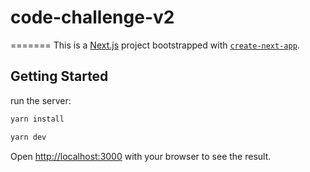 # code-challenge-v2
=======
This is a [Next.js](https://nextjs.org/) project bootstrapped with [`create-next-app`](https://github.com/vercel/next.js/tree/canary/packages/create-next-app).

## Getting Started

run the server:

```bash
yarn install

yarn dev

```

Open [http://localhost:3000](http://localhost:3000) with your browser to see the result.
